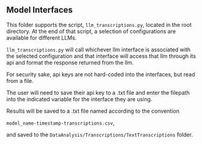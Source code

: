 ## Model Interfaces

This folder supports the script, `llm_transcriptions.py`, located in the root directory. At the end of that script, a selection of configurations are available for different LLMs.

`llm_transcriptions.py` will call whichever llm interface is associated with the selected configuration and that interface will access that llm through its api and format the response returned from the llm.

For security sake, api keys are not hard-coded into the interfaces, but read from a file.

The user will need to save their api key to a .txt file and enter the filepath into the indicated variable for the interface they are using.

Results will be saved to a .txt file named according to the convention

`model_name-timestamp-transcriptions.csv`,

and saved to the `DataAnalysis/Transcriptions/TextTranscriptions` folder.


